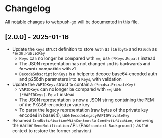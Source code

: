 # Changelog
All notable changes to webpush-go will be documented in this file.

## [2.0.0] - 2025-01-16

* Update the `Keys` struct definition to store `Auth` as `[16]byte` and `P256dh` as `*ecdh.PublicKey`
    * `Keys` can no longer be compared with `==`; use `(*Keys.Equal)` instead
    * The JSON representation has not changed and is backwards and forwards compatible with v1
    * `DecodeSubscriptionKeys` is a helper to decode base64-encoded auth and p256dh parameters into a `Keys`, with validation
* Update the `VAPIDKeys` struct to contain a `(*ecdsa.PrivateKey)`
    * `VAPIDKeys` can no longer be compared with `==`; use `(*VAPIDKeys).Equal` instead
    * The JSON representation is now a JSON string containing the PEM of the PKCS8-encoded private key
    * To parse the legacy representation (raw bytes of the private key encoded in base64), use `DecodeLegacyVAPIDPrivateKey`
* Renamed `SendNotificationWithContext` to `SendNotification`, removing the earlier `SendNotification` API. (Pass `context.Background()` as the context to restore the former behavior.)
